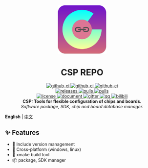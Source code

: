 <div align="center">
    <a href="https://csplink.github.io">
        <img width="160" heigth="160" src="https://raw.githubusercontent.com/csplink/csp/master/Apps/CSP.Apps.Dev/Resources/Images/logo.svg" alt="logo" />
    </a>
    <h1>CSP REPO</h1>
    <div>
        <a href="https://github.com/csplink/csp_repo/actions?query=workflow%3A%F0%9F%A9%BAtest">
            <img src="https://img.shields.io/github/actions/workflow/status/csplink/csp_repo/test.yml?branch=master&style=flat&label=test" alt="github-ci" />
        </a>
        <a href="https://github.com/csplink/csp_repo/actions?query=workflow%3A%F0%9F%92%95mirror">
            <img src="https://img.shields.io/github/actions/workflow/status/csplink/csp_repo/mirror.yml?branch=master&style=flat&label=mirror" alt="github-ci" />
        </a>
        <a href="https://github.com/csplink/csp_repo/actions?query=workflow%3A%F0%9F%94%96release">
            <img src="https://img.shields.io/github/actions/workflow/status/csplink/csp_repo/release.yml?branch=master&style=flat&label=release" alt="github-ci" />
        </a>
    </div>
    <div>
        <a href="https://github.com/csplink/csp_repo/releases">
            <img src="https://img.shields.io/github/release/csplink/csp_repo.svg?style=flat" alt="releases" />
        </a>
        <a href="https://github.com/csplink/csp_repo/pulls">
            <img src="https://img.shields.io/github/issues-pr/csplink/csp_repo.svg" alt="pulls" />
        </a>
        <a href="https://github.com/csplink/csp_repo/issues">
            <img src="https://img.shields.io/github/issues/csplink/csp_repo.svg" alt="pulls" />
        </a>
    </div>
    <div>
        <a href="https://github.com/csplink/csp_repo/blob/master/LICENSE">
            <img src="https://img.shields.io/github/license/csplink/csp_repo.svg?colorB=f48041&style=flat" alt="license" />
        </a>
        <a href="https://csplink.github.io">
            <img src="https://img.shields.io/badge/wiki-document-blue?style=flat" alt="document" />
        </a>
        <a href="https://gitter.im/csplink/community">
            <img src="https://badges.gitter.im/csplink/csp.svg" alt="gitter" />
        </a>
        <a href="https://jq.qq.com/?_wv=1027&k=CWt7TZln">
            <img src="https://img.shields.io/badge/chat-on%20QQ-ff69b4.svg?style=flat" alt="qq" />
        </a>
        <a href="https://space.bilibili.com/24969427/">
            <img src="https://img.shields.io/badge/video-bilibili-FB7299?style=flat" alt="bilibili" />
        </a>
    </div>
    <b>CSP: Tools for flexible configuration of chips and boards.</b><br/>
    <i>Software package, SDK, chip and board database manager.</i><br/>
</div>

**English** | [中文](README-zh_CN.md)

## ✨ Features

- 🔖 Include version management
- 🎹 Cross-platform (windows, linux)
- 🔧 xmake build tool
- 📦️ package, SDK manager

